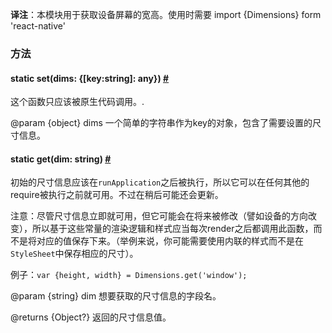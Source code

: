__译注__：本模块用于获取设备屏幕的宽高。使用时需要 import {Dimensions} form 'react-native'

### 方法

<div class="props">
	<div class="prop">
		<h4 class="propTitle"><a class="anchor" name="set"></a><span class="propType">static </span>set<span class="propType">(dims: {[key:string]: any})</span> <a class="hash-link" href="#set">#</a></h4>
		<div>
			<p>这个函数只应该被原生代码调用。.</p>
			<p>@param {object} dims 一个简单的字符串作为key的对象，包含了需要设置的尺寸信息。</p>
		</div>
	</div>
	<div class="prop">
		<h4 class="propTitle"><a class="anchor" name="get"></a><span class="propType">static </span>get<span class="propType">(dim: string)</span> <a class="hash-link" href="#get">#</a></h4>
		<div>
			<p>初始的尺寸信息应该在<code>runApplication</code>之后被执行，所以它可以在任何其他的require被执行之前就可用。不过在稍后可能还会更新。</p>
			<p>注意：尽管尺寸信息立即就可用，但它可能会在将来被修改（譬如设备的方向改变），所以基于这些常量的渲染逻辑和样式应当每次render之后都调用此函数，而不是将对应的值保存下来。（举例来说，你可能需要使用内联的样式而不是在<code>StyleSheet</code>中保存相应的尺寸）。</p>
			<p>例子：<code>var {height, width} = Dimensions.get('window');</code></p>
			<p>@param {string} dim 想要获取的尺寸信息的字段名。</p>
			<p>@returns {Object?} 返回的尺寸信息值。</p>
		</div>
	</div>
</div>
